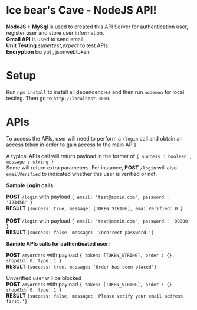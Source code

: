 # Ice bear's Cave - NodeJS API! 

**NodeJS + MySql** is used to created this API Server for authentication user, register user and store user information. <br />
**Gmail API** is used to send email. <br />
**Unit Testing**  *supertest*,*expect* to test APIs. <br />
**Encryption** bcrypt , jsonwebtoken <br />

# Setup
Run `npm install` to install all dependencies and then run `nodemon` for local testing. Then go to `http://localhost:3000`.  <br />

# APIs
To access the APIs, user will need to perform a `/login` call and obtain an access token in order to gain access to the main APIs. <br />

A typical APIs call will return payload in the format of `{ success : boolean , message : string }` <br />
Some will return extra parameters. For instance,  **POST** `/login` will also  `emailVerified` to indicated whether this user is verified or not. <br />

**Sample Login calls:**  <br />

**POST** `/login` with payload `{ email: 'test@admin.com', password : '123456' }` <br />
**RESULT** `{success: true, message: [TOKEN_STRING], emailVerified: 0'}` <br /> <br />
**POST** `/login` with payload `{ email: 'test@admin.com', password : '00000' }` <br />
**RESULT** `{success: false, message: 'Incorrect password.'}` <br />

**Sample APIs calls for authenticated user:** <br />

**POST** `/myorders` with payload `{ token: [TOKEN_STRING], order : {}, shopdId: 0, type: 1 }` <br />
**RESULT** `{success: true, message: 'Order has been placed'}` <br />

Unverified user will be blocked  <br />
**POST** `/myorders` with payload `{ token: [TOKEN_STRING], order : {}, shopdId: 0, type: 1 }`  <br />
**RESULT** `{success: false, message: 'Please verify your email address first.'}` <br />
